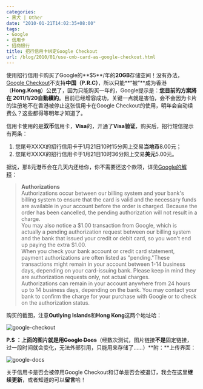 ```yaml
---
categories:
- 黑犬 | Other
date: "2010-01-21T14:02:35+08:00"
tags:
- Google
- 信用卡
- 招商银行
title: 招行信用卡绑定Google Checkout
url: /blog/2010/01/use-cmb-card-as-google-checkout.html
---
```

使用招行信用卡购买了Google的**$5**/年的**20GB**存储空间！没有办法，[Google Checkout](https://checkout.google.com/)不支持**中国（P.R.C）**，所以只能**“被”**成为香港（**Hong.Kong**）公民了，因为只能购买一年的，Google提示是：**您目前的方案將在 2011/1/20自動續約**。目前已经增容成功，关键一点就是害怕，会不会因为卡片的注册地不在香港被停止这张信用卡在Google Checkout的使用，明年会自动续费么？这些都得等明年才知道了。

信用卡使用的是**双币**信用卡，**Visa**的，开通了**Visa验证**，购买后，招行短信提示有两条：

1.  您尾号XXXX的招行信用卡于1月21日10时15分网上交易**当地币**8.00元；
2.  您尾号XXXX的招行信用卡于1月21日10时36分网上交易**美元**5.00元。

据说，那8元港币会在几天内还给你，你不需要还这个款项，详见[Google的解释](http://checkout.google.com/support/bin/answer.py?hl=en&answer=105940)：

> **Authorizations**  
> Authorizations occur between our billing system and your bank's billing system to ensure that the card is valid and the necessary funds are available in your account before the order is charged. Because the order has been cancelled, the pending authorization will not result in a charge.  
> You may also notice a $1.00 transaction from Google, which is actually a pending authorization request between our billing system and the bank that issued your credit or debit card, so you won't end up paying the extra $1.00.   
> When you check your bank account or credit card statement, payment authorizations are often listed as "pending."These transactions might remain in your account between 1-14 business days, depending on your card-issuing bank. Please keep in mind they are authorization requests only, not actual charges.  
> Authorizations can remain in your account anywhere from 24 hours up to 14 business days, depending on the bank. You may contact your bank to confirm the charge for your purchase with Google or to check on the authorization status.

购买的截图，注意**Outlying Islands**和**Hong Kong**这两个地址哈：

<!--more-->

  ![google-checkout](/images/GoogleCheckout_10D83/googlecheckout.png "google-checkout")

**P.S ：**上面的图片就是用**~~Google Docs~~**（经数次测试，图片链接**不是**固定链接，过一段时间就会变化，无法外部引用，只能用来存储了……）**附：**上传界面：

![google-docs](/images/GoogleCheckout_10D83/googledocs.png "google-docs")

关于信用卡是否会被停用Google Checkout和订单是否会被退订，我会在这里**继续更新**，或者知道的可以**留言**哈！